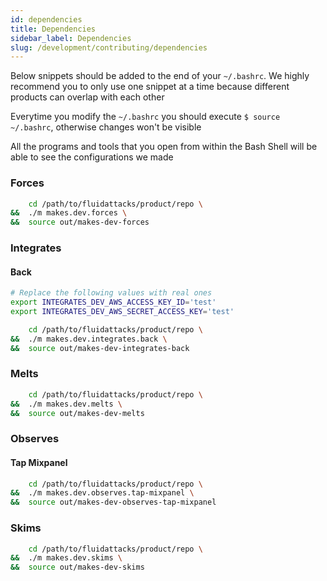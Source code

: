 ```yaml
---
id: dependencies
title: Dependencies
sidebar_label: Dependencies
slug: /development/contributing/dependencies
---
```


Below snippets should be added to the end of your `~/.bashrc`.
We highly recommend you to only use one snippet at a time because
different products can overlap with each other

Everytime you modify the `~/.bashrc` you should execute `$ source ~/.bashrc`,
otherwise changes won't be visible

All the programs and tools that you open from within the Bash Shell will
be able to see the configurations we made

### Forces
```bash
    cd /path/to/fluidattacks/product/repo \
&&  ./m makes.dev.forces \
&&  source out/makes-dev-forces
```

### Integrates

#### Back

```bash
# Replace the following values with real ones
export INTEGRATES_DEV_AWS_ACCESS_KEY_ID='test'
export INTEGRATES_DEV_AWS_SECRET_ACCESS_KEY='test'

    cd /path/to/fluidattacks/product/repo \
&&  ./m makes.dev.integrates.back \
&&  source out/makes-dev-integrates-back
```

### Melts
```bash
    cd /path/to/fluidattacks/product/repo \
&&  ./m makes.dev.melts \
&&  source out/makes-dev-melts
```

### Observes

#### Tap Mixpanel

```bash
    cd /path/to/fluidattacks/product/repo \
&&  ./m makes.dev.observes.tap-mixpanel \
&&  source out/makes-dev-observes-tap-mixpanel
```

### Skims

```bash
    cd /path/to/fluidattacks/product/repo \
&&  ./m makes.dev.skims \
&&  source out/makes-dev-skims
```
